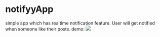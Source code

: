 # notifyyApp
simple app which has realtime notification feature. User will get notified when someone like their posts.
demo:
<img src="/notifyApp/demo.PNG"/>
